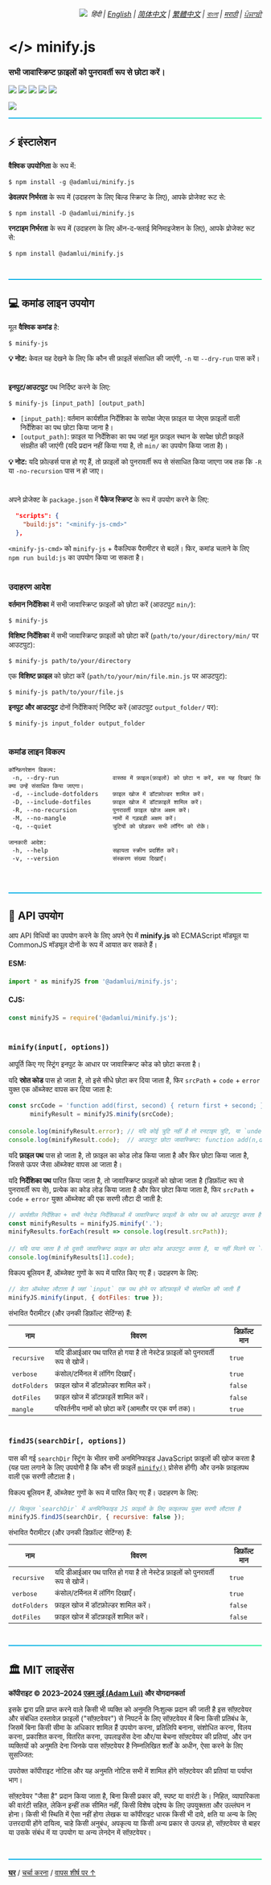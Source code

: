 <div align="right">
    <h6>
        <picture>
            <source type="image/svg+xml" media="(prefers-color-scheme: dark)" srcset="https://raw.githubusercontent.com/adamlui/js-utils/main/docs/images/earth-icon/white/icon32.svg">
            <img height=14 src="https://raw.githubusercontent.com/adamlui/js-utils/main/docs/images/earth-icon/black/icon32.svg">
        </picture>
        &nbsp;हिंदी |
        <a href="../..#readme">English</a> |
        <a href="../zh-cn#readme">简体中文</a> |
        <a href="../zh-tw#readme">繁體中文</a> |
        <a href="../bn#readme">বাংলা</a> |
        <a href="../mr#readme">मराठी</a> |
        <a href="../pa#readme">ਪੰਜਾਬੀ</a>
    </h6>
</div>

# </> minify.js

### सभी जावास्क्रिप्ट फ़ाइलों को पुनरावर्ती रूप से छोटा करें।

<a href="https://www.npmjs.com/package/@adamlui/minify.js"><img height=31 src="https://img.shields.io/npm/dt/%40adamlui%2Fminify.js?logo=npm&color=af68ff&logoColor=white&labelColor=464646&style=for-the-badge"></a>
<a href="#%EF%B8%8F-mit-लाइसेंस"><img height=31 src="https://img.shields.io/badge/License-MIT-orange.svg?logo=internetarchive&logoColor=white&labelColor=464646&style=for-the-badge"></a>
<a href="https://www.npmjs.com/package/@adamlui/minify.js?activeTab=versions"><img height=31 src="https://img.shields.io/badge/Latest_Build-1.4.4-44cc11.svg?logo=icinga&logoColor=white&labelColor=464646&style=for-the-badge"></a>
<a href="https://www.npmjs.com/package/@adamlui/minify.js?activeTab=code"><img height=31 src="https://img.shields.io/npm/unpacked-size/%40adamlui%2Fminify.js?style=for-the-badge&logo=ebox&logoColor=white&labelColor=464646&color=blue"></a>
<a href="https://sonarcloud.io/component_measures?metric=new_vulnerabilities&id=adamlui_js-utils:minify.js/minify.js"><img height=31 src="https://img.shields.io/badge/dynamic/json?url=https%3A%2F%2Fsonarcloud.io%2Fapi%2Fmeasures%2Fcomponent%3Fcomponent%3Dadamlui_js-utils%3Aminify.js%2Fminify.js%26metricKeys%3Dvulnerabilities&query=%24.component.measures.0.value&style=for-the-badge&logo=sonarcloud&logoColor=white&labelColor=464646&label=Vulnerabilities&color=gold"></a>

<img src="https://github.com/adamlui/js-utils/blob/main/minify.js/media/images/minify.js-docs-demo.png">

<br>

<img height=6px width="100%" src="https://raw.githubusercontent.com/adamlui/js-utils/main/docs/images/aqua-separator.png">

## ⚡ इंस्टालेशन

**वैश्विक उपयोगिता** के रूप में:

```
$ npm install -g @adamlui/minify.js
```

**डेवलपर निर्भरता** के रूप में (उदाहरण के लिए बिल्ड स्क्रिप्ट के लिए), आपके प्रोजेक्ट रूट से:

```
$ npm install -D @adamlui/minify.js
```

**रनटाइम निर्भरता** के रूप में (उदाहरण के लिए ऑन-द-फ्लाई मिनिमाइजेशन के लिए), आपके प्रोजेक्ट रूट से:

```
$ npm install @adamlui/minify.js
```

<br>

<img height=6px width="100%" src="https://raw.githubusercontent.com/adamlui/js-utils/main/docs/images/aqua-separator.png">

## 💻 कमांड लाइन उपयोग

मूल **वैश्विक कमांड** है:

```
$ minify-js
```

**💡 नोट:** केवल यह देखने के लिए कि कौन सी फ़ाइलें संसाधित की जाएंगी, `-n` या `--dry-run` पास करें।

#

**इनपुट/आउटपुट** पथ निर्दिष्ट करने के लिए:

```
$ minify-js [input_path] [output_path]
```

- `[input_path]`: वर्तमान कार्यशील निर्देशिका के सापेक्ष जेएस फ़ाइल या जेएस फ़ाइलों वाली निर्देशिका का पथ छोटा किया जाना है।
- `[output_path]`: फ़ाइल या निर्देशिका का पथ जहां मूल फ़ाइल स्थान के सापेक्ष छोटी फ़ाइलें संग्रहीत की जाएंगी (यदि प्रदान नहीं किया गया है, तो `min/` का उपयोग किया जाता है)।

**💡 नोट:** यदि फ़ोल्डर्स पास हो गए हैं, तो फ़ाइलों को पुनरावर्ती रूप से संसाधित किया जाएगा जब तक कि `-R` या `-no-recursion` पास न हो जाए।

#

अपने प्रोजेक्ट के `package.json` में **पैकेज स्क्रिप्ट** के रूप में उपयोग करने के लिए:

```json
  "scripts": {
    "build:js": "<minify-js-cmd>"
  },
```

`<minify-js-cmd>` को `minify-js` + वैकल्पिक पैरामीटर से बदलें। फिर, कमांड चलाने के लिए `npm run build:js` का उपयोग किया जा सकता है।

#

### उदाहरण आदेश

**वर्तमान निर्देशिका** में सभी जावास्क्रिप्ट फ़ाइलों को छोटा करें (आउटपुट `min/`):

```
$ minify-js
```

**विशिष्ट निर्देशिका** में सभी जावास्क्रिप्ट फ़ाइलों को छोटा करें (`path/to/your/directory/min/` पर आउटपुट):

```
$ minify-js path/to/your/directory
```

एक **विशिष्ट फ़ाइल** को छोटा करें (`path/to/your/min/file.min.js` पर आउटपुट):

```
$ minify-js path/to/your/file.js
```

**इनपुट और आउटपुट** दोनों निर्देशिकाएं निर्दिष्ट करें (आउटपुट `output_folder/` पर):

```
$ minify-js input_folder output_folder
```

#

### कमांड लाइन विकल्प

```
कॉन्फ़िगरेशन विकल्प:
 -n, --dry-run               वास्तव में फ़ाइल(फ़ाइलों) को छोटा न करें, बस यह दिखाएं कि क्या उन्हें संसाधित किया जाएगा।
 -d, --include-dotfolders    फ़ाइल खोज में डॉटफ़ोल्डर शामिल करें।
 -D, --include-dotfiles      फ़ाइल खोज में डॉटफ़ाइलें शामिल करें।
 -R, --no-recursion          पुनरावर्ती फ़ाइल खोज अक्षम करें।
 -M, --no-mangle             नामों में गड़बड़ी अक्षम करें।
 -q, --quiet                 त्रुटियों को छोड़कर सभी लॉगिंग को रोकें।

जानकारी आदेश:
 -h, --help                  सहायता स्क्रीन प्रदर्शित करें।
 -v, --version               संस्करण संख्या दिखाएँ।
```

<br>

<br>

<img height=6px width="100%" src="https://raw.githubusercontent.com/adamlui/js-utils/main/docs/images/aqua-separator.png">

## 🔌 API उपयोग

आप API विधियों का उपयोग करने के लिए अपने ऐप में **minify.js** को ECMAScript मॉड्यूल या CommonJS मॉड्यूल दोनों के रूप में आयात कर सकते हैं।

#### ESM:

```js
import * as minifyJS from '@adamlui/minify.js';
```

#### CJS:

```js
const minifyJS = require('@adamlui/minify.js');
```

#

### `minify(input[, options])`

आपूर्ति किए गए स्ट्रिंग इनपुट के आधार पर जावास्क्रिप्ट कोड को छोटा करता है।

यदि **स्रोत कोड** पास हो जाता है, तो इसे सीधे छोटा कर दिया जाता है, फिर `srcPath` + `code` + `error` युक्त एक ऑब्जेक्ट वापस कर दिया जाता है:

```js
const srcCode = 'function add(first, second) { return first + second; }',
      minifyResult = minifyJS.minify(srcCode);

console.log(minifyResult.error); // यदि कोई त्रुटि नहीं है तो रनटाइम त्रुटि, या `undefined` आउटपुट करता है
console.log(minifyResult.code);  // आउटपुट छोटा जावास्क्रिप्ट: function add(n,d){return n+d}
```

यदि **फ़ाइल पथ** पास हो जाता है, तो फ़ाइल का कोड लोड किया जाता है और फिर छोटा किया जाता है, जिससे ऊपर जैसा ऑब्जेक्ट वापस आ जाता है।

यदि **निर्देशिका पथ** पारित किया जाता है, तो जावास्क्रिप्ट फ़ाइलों को खोजा जाता है (डिफ़ॉल्ट रूप से पुनरावर्ती रूप से), प्रत्येक का कोड लोड किया जाता है और फिर छोटा किया जाता है, फिर `srcPath` + `code` + `error` युक्त ऑब्जेक्ट की एक सरणी लौटा दी जाती है:

```js
// कार्यशील निर्देशिका + सभी नेस्टेड निर्देशिकाओं में जावास्क्रिप्ट फ़ाइलों के स्रोत पथ को आउटपुट करता है
const minifyResults = minifyJS.minify('.');
minifyResults.forEach(result => console.log(result.srcPath));

// यदि पाया जाता है तो दूसरी जावास्क्रिप्ट फ़ाइल का छोटा कोड आउटपुट करता है, या नहीं मिलने पर `undefined`
console.log(minifyResults[1].code);
```

विकल्प बूलियन हैं, ऑब्जेक्ट गुणों के रूप में पारित किए गए हैं। उदाहरण के लिए:

```js
// डेटा ऑब्जेक्ट लौटाता है जहां `input` एक पथ होने पर डॉटफ़ाइलें भी संसाधित की जाती हैं
minifyJS.minify(input, { dotFiles: true });
```

संभावित पैरामीटर (और उनकी डिफ़ॉल्ट सेटिंग्स) हैं:

नाम          | विवरण                                                           | डिफ़ॉल्ट मान
-------------|-----------------------------------------------------------------|------------
`recursive`  | यदि डीआईआर पथ पारित हो गया है तो नेस्टेड फ़ाइलों को पुनरावर्ती रूप से खोजें। | `true`
`verbose`    | कंसोल/टर्मिनल में लॉगिंग दिखाएँ।                                       | `true`
`dotFolders` | फ़ाइल खोज में डॉटफ़ोल्डर शामिल करें।                                  | `false`
`dotFiles`   | फ़ाइल खोज में डॉटफ़ाइलें शामिल करें।                                  | `false`
`mangle`     | परिवर्तनीय नामों को छोटा करें (आमतौर पर एक वर्ण तक)।                  | `true`

#

### `findJS(searchDir[, options])`

पास की गई `searchDir` स्ट्रिंग के भीतर सभी अनमिनिफाइड JavaScript फ़ाइलों की खोज करता है (यह पता लगाने के लिए उपयोगी है कि कौन सी फ़ाइलें [`minify()`](#minifyinput-options) प्रोसेस होंगी) और उनके फ़ाइलपथ वाली एक सरणी लौटाता है।

विकल्प बूलियन हैं, ऑब्जेक्ट गुणों के रूप में पारित किए गए हैं। उदाहरण के लिए:

```js
// बिल्कुल `searchDir` में अनमिनिफाइड JS फ़ाइलों के लिए फ़ाइलपथ युक्त सरणी लौटाता है
minifyJS.findJS(searchDir, { recursive: false });
```

संभावित पैरामीटर (और उनकी डिफ़ॉल्ट सेटिंग्स) हैं:

नाम          | विवरण                                                           | डिफ़ॉल्ट मान
-------------|-----------------------------------------------------------------|------------
`recursive`  | यदि डीआईआर पथ पारित हो गया है तो नेस्टेड फ़ाइलों को पुनरावर्ती रूप से खोजें। | `true`
`verbose`    | कंसोल/टर्मिनल में लॉगिंग दिखाएँ।                                       | `true`
`dotFolders` | फ़ाइल खोज में डॉटफ़ोल्डर शामिल करें।                                  | `false`
`dotFiles`   | फ़ाइल खोज में डॉटफ़ाइलें शामिल करें।                                  | `false`

<br>

<img height=6px width="100%" src="https://raw.githubusercontent.com/adamlui/js-utils/main/docs/images/aqua-separator.png">

## 🏛️ MIT लाइसेंस

**कॉपीराइट © 2023–2024 [एडम लुई (Adam Lui)](https://github.com/adamlui) और योगदानकर्ता**

इसके द्वारा प्रति प्राप्त करने वाले किसी भी व्यक्ति को अनुमति निःशुल्क प्रदान की जाती है इस सॉफ़्टवेयर और संबंधित दस्तावेज़ फ़ाइलों ("सॉफ़्टवेयर") से निपटने के लिए सॉफ़्टवेयर में बिना किसी प्रतिबंध के, जिसमें बिना किसी सीमा के अधिकार शामिल हैं उपयोग करना, प्रतिलिपि बनाना, संशोधित करना, विलय करना, प्रकाशित करना, वितरित करना, उपलाइसेंस देना और/या बेचना सॉफ़्टवेयर की प्रतियां, और उन व्यक्तियों को अनुमति देना जिनके पास सॉफ़्टवेयर है निम्नलिखित शर्तों के अधीन, ऐसा करने के लिए सुसज्जित:

उपरोक्त कॉपीराइट नोटिस और यह अनुमति नोटिस सभी में शामिल होंगे सॉफ़्टवेयर की प्रतियां या पर्याप्त भाग।

सॉफ़्टवेयर "जैसा है" प्रदान किया जाता है, बिना किसी प्रकार की, स्पष्ट या वारंटी के। निहित, व्यापारिकता की वारंटी सहित, लेकिन इन्हीं तक सीमित नहीं, किसी विशेष उद्देश्य के लिए उपयुक्तता और उल्लंघन न होना। किसी भी स्थिति में ऐसा नहीं होगा लेखक या कॉपीराइट धारक किसी भी दावे, क्षति या अन्य के लिए उत्तरदायी होंगे दायित्व, चाहे किसी अनुबंध, अपकृत्य या किसी अन्य प्रकार से उत्पन्न हो, सॉफ़्टवेयर से बाहर या उसके संबंध में या उपयोग या अन्य लेनदेन में सॉफ़्टवेयर।

<br>

<img height=6px width="100%" src="https://raw.githubusercontent.com/adamlui/js-utils/main/docs/images/aqua-separator.png">

<a href="https://github.com/adamlui/js-utils">**घर**</a> /
<a href="https://github.com/adamlui/js-utils/discussions">चर्चा करना</a> /
<a href="#-minifyjs">वापस शीर्ष पर ↑</a>
